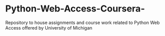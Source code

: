 # Python-Web-Access-Coursera-
Repository to house assignments and course work related to Python Web Access offered by University of Michigan
